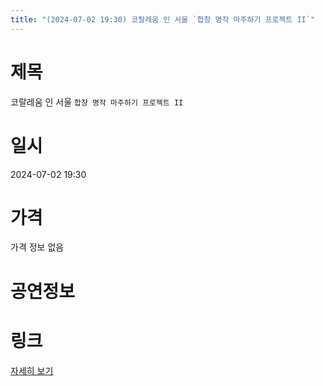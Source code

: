```yaml
---
title: "(2024-07-02 19:30) 코랄레움 인 서울 `합창 명작 마주하기 프로젝트 II`"
---
```


# 제목
코랄레움 인 서울 `합창 명작 마주하기 프로젝트 II`

# 일시
2024-07-02 19:30

# 가격
가격 정보 없음

# 공연정보
  
  


# 링크
[자세히 보기](https://www.sac.or.kr/site/main/show/show_view?SN=66639 "https://www.sac.or.kr/site/main/show/show_view?SN=66639")
